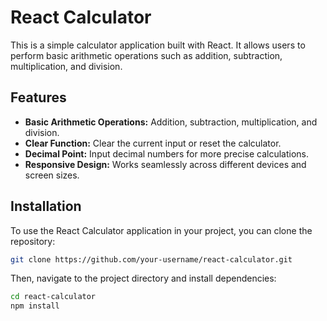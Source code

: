 # React Calculator

This is a simple calculator application built with React. It allows users to perform basic arithmetic operations such as addition, subtraction, multiplication, and division.

## Features

- **Basic Arithmetic Operations:** Addition, subtraction, multiplication, and division.
- **Clear Function:** Clear the current input or reset the calculator.
- **Decimal Point:** Input decimal numbers for more precise calculations.
- **Responsive Design:** Works seamlessly across different devices and screen sizes.

## Installation

To use the React Calculator application in your project, you can clone the repository:

```bash
git clone https://github.com/your-username/react-calculator.git
```
Then, navigate to the project directory and install dependencies:

```bash
cd react-calculator
npm install
```

